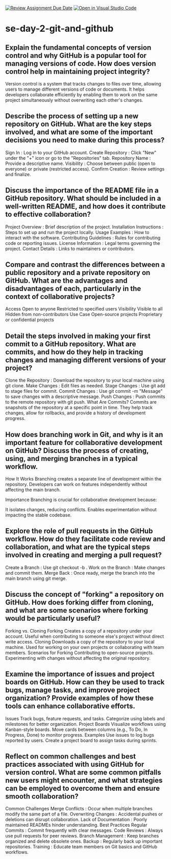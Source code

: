 [![Review Assignment Due Date](https://classroom.github.com/assets/deadline-readme-button-22041afd0340ce965d47ae6ef1cefeee28c7c493a6346c4f15d667ab976d596c.svg)](https://classroom.github.com/a/8wgCKhpZ)
[![Open in Visual Studio Code](https://classroom.github.com/assets/open-in-vscode-2e0aaae1b6195c2367325f4f02e2d04e9abb55f0b24a779b69b11b9e10269abc.svg)](https://classroom.github.com/online_ide?assignment_repo_id=18466382&assignment_repo_type=AssignmentRepo)
# se-day-2-git-and-github
## Explain the fundamental concepts of version control and why GitHub is a popular tool for managing versions of code. How does version control help in maintaining project integrity?
Version control is a system that tracks changes to files over time, allowing users to manage different versions of code or documents. It helps developers collaborate efficiently by enabling them to work on the same project simultaneously without overwriting each other's changes.

## Describe the process of setting up a new repository on GitHub. What are the key steps involved, and what are some of the important decisions you need to make during this process?
Sign In : Log in to your GitHub account.
Create Repository : Click "New" under the "+" icon or go to the "Repositories" tab.
Repository Name : Provide a descriptive name.
Visibility : Choose between public (open to everyone) or private (restricted access).
Confirm Creation : Review settings and finalize.

## Discuss the importance of the README file in a GitHub repository. What should be included in a well-written README, and how does it contribute to effective collaboration?
Project Overview : Brief description of the project.
Installation Instructions : Steps to set up and run the project locally.
Usage Examples : How to interact with the software.
Contributing Guidelines : Rules for contributing code or reporting issues.
License Information : Legal terms governing the project.
Contact Details : Links to maintainers or contributors.

## Compare and contrast the differences between a public repository and a private repository on GitHub. What are the advantages and disadvantages of each, particularly in the context of collaborative projects?
Access
Open to anyone
Restricted to specified users
Visibility
Visible to all
Hidden from non-contributors
Use Case
Open-source projects
Proprietary or confidential projects

## Detail the steps involved in making your first commit to a GitHub repository. What are commits, and how do they help in tracking changes and managing different versions of your project?
Clone the Repository : Download the repository to your local machine using git clone.
Make Changes : Edit files as needed.
Stage Changes : Use git add to stage files for commit.
Commit Changes : Use git commit -m "Message" to save changes with a descriptive message.
Push Changes : Push commits to the remote repository with git push.
What Are Commits?
Commits are snapshots of the repository at a specific point in time. They help track changes, allow for rollbacks, and provide a history of development progress.

## How does branching work in Git, and why is it an important feature for collaborative development on GitHub? Discuss the process of creating, using, and merging branches in a typical workflow.
How It Works
Branching creates a separate line of development within the repository. Developers can work on features independently without affecting the main branch.

Importance
Branching is crucial for collaborative development because:

It isolates changes, reducing conflicts.
Enables experimentation without impacting the stable codebase.

## Explore the role of pull requests in the GitHub workflow. How do they facilitate code review and collaboration, and what are the typical steps involved in creating and merging a pull request?
Create a Branch : Use git checkout -b <branch-name>.
Work on the Branch : Make changes and commit them.
Merge Back : Once ready, merge the branch into the main branch using git merge.


## Discuss the concept of "forking" a repository on GitHub. How does forking differ from cloning, and what are some scenarios where forking would be particularly useful?
Forking vs. Cloning
Forking
Creates a copy of a repository under your account.
Useful when contributing to someone else's project without direct write access.
Cloning
Downloads a copy of the repository to your local machine.
Used for working on your own projects or collaborating with team members.
Scenarios for Forking
Contributing to open-source projects.
Experimenting with changes without affecting the original repository.

## Examine the importance of issues and project boards on GitHub. How can they be used to track bugs, manage tasks, and improve project organization? Provide examples of how these tools can enhance collaborative efforts.
Issues
Track bugs, feature requests, and tasks.
Categorize using labels and milestones for better organization.
Project Boards
Visualize workflows using Kanban-style boards.
Move cards between columns (e.g., To Do, In Progress, Done) to monitor progress.
Examples
Use issues to log bugs reported by users.
Create a project board to assign tasks during sprints.


## Reflect on common challenges and best practices associated with using GitHub for version control. What are some common pitfalls new users might encounter, and what strategies can be employed to overcome them and ensure smooth collaboration?
Common Challenges
Merge Conflicts : Occur when multiple branches modify the same part of a file.
Overwriting Changes : Accidental pushes or deletions can disrupt collaboration.
Lack of Documentation : Poorly maintained READMEs hinder understanding.
Best Practices
Regular Commits : Commit frequently with clear messages.
Code Reviews : Always use pull requests for peer reviews.
Branch Management : Keep branches organized and delete obsolete ones.
Backup : Regularly back up important repositories.
Training : Educate team members on Git basics and GitHub workflows.

